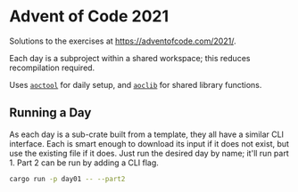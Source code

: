 # Advent of Code 2021

Solutions to the exercises at <https://adventofcode.com/2021/>.

Each day is a subproject within a shared workspace; this reduces recompilation required.

Uses [`aoctool`](https://github.com/coriolinus/aoctool) for daily setup, and
[`aoclib`](https://github.com/coriolinus/aoclib/) for shared library functions.

## Running a Day

As each day is a sub-crate built from a template, they all have a similar CLI interface. Each is smart
enough to download its input if it does not exist, but use the existing file if it does. Just run the
desired day by name; it'll run part 1. Part 2 can be run by adding a CLI flag.

```bash
cargo run -p day01 -- --part2
```
